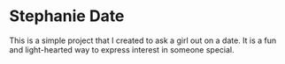 # Stephanie Date

This is a simple project that I created to ask a girl out on a date. It is a fun and light-hearted way to express interest in someone special.
